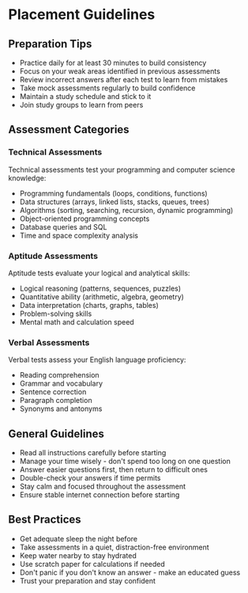# Placement Guidelines

## Preparation Tips
- Practice daily for at least 30 minutes to build consistency
- Focus on your weak areas identified in previous assessments
- Review incorrect answers after each test to learn from mistakes
- Take mock assessments regularly to build confidence
- Maintain a study schedule and stick to it
- Join study groups to learn from peers

## Assessment Categories

### Technical Assessments
Technical assessments test your programming and computer science knowledge:
- Programming fundamentals (loops, conditions, functions)
- Data structures (arrays, linked lists, stacks, queues, trees)
- Algorithms (sorting, searching, recursion, dynamic programming)
- Object-oriented programming concepts
- Database queries and SQL
- Time and space complexity analysis

### Aptitude Assessments
Aptitude tests evaluate your logical and analytical skills:
- Logical reasoning (patterns, sequences, puzzles)
- Quantitative ability (arithmetic, algebra, geometry)
- Data interpretation (charts, graphs, tables)
- Problem-solving skills
- Mental math and calculation speed

### Verbal Assessments
Verbal tests assess your English language proficiency:
- Reading comprehension
- Grammar and vocabulary
- Sentence correction
- Paragraph completion
- Synonyms and antonyms

## General Guidelines
- Read all instructions carefully before starting
- Manage your time wisely - don't spend too long on one question
- Answer easier questions first, then return to difficult ones
- Double-check your answers if time permits
- Stay calm and focused throughout the assessment
- Ensure stable internet connection before starting

## Best Practices
- Get adequate sleep the night before
- Take assessments in a quiet, distraction-free environment
- Keep water nearby to stay hydrated
- Use scratch paper for calculations if needed
- Don't panic if you don't know an answer - make an educated guess
- Trust your preparation and stay confident

